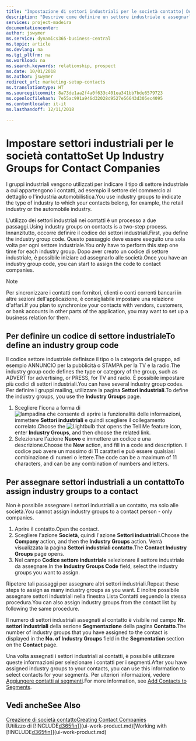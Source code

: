 ```yaml
---
title: "Impostazione di settori industriali per le società contatto| Documenti Microsoft"
description: "Descrive come definire un settore industriale e assegnarlo a una società contatto, ad esempio il settore del commercio al dettaglio o dell'industria automobilistica."
services: project-madeira
documentationcenter: 
author: jswymer
ms.service: dynamics365-business-central
ms.topic: article
ms.devlang: na
ms.tgt_pltfrm: na
ms.workload: na
ms.search.keywords: relationship, prospect
ms.date: 10/01/2018
ms.author: jswymer
redirect_url: marketing-setup-contacts
ms.translationtype: HT
ms.sourcegitcommit: 8a73de1aa2f4a0f633c401ea341bb7bde6579723
ms.openlocfilehash: 7e55ac991a946d32028d9527e56643d305ec4095
ms.contentlocale: it-it
ms.lasthandoff: 12/11/2018

---
```

# <a name="set-up-industry-groups-for-contact-companies"></a><span data-ttu-id="1ff4c-103">Impostare settori industriali per le società contatto</span><span class="sxs-lookup"><span data-stu-id="1ff4c-103">Set Up Industry Groups for Contact Companies</span></span>
<span data-ttu-id="1ff4c-104">I gruppi industriali vengono utilizzati per indicare il tipo di settore industriale a cui appartengono i contatti, ad esempio il settore del commercio al dettaglio o l'industria automobilistica.</span><span class="sxs-lookup"><span data-stu-id="1ff4c-104">You use industry groups to indicate the type of industry to which your contacts belong, for example, the retail industry or the automobile industry.</span></span>

<span data-ttu-id="1ff4c-105">L'utilizzo dei settori industriali nei contatti è un processo a due passaggi.</span><span class="sxs-lookup"><span data-stu-id="1ff4c-105">Using industry groups on contacts is a two-step process.</span></span> <span data-ttu-id="1ff4c-106">Innanzitutto, occorre definire il codice dei settori industriali.</span><span class="sxs-lookup"><span data-stu-id="1ff4c-106">First, you define the industry group code.</span></span> <span data-ttu-id="1ff4c-107">Questo passaggio deve essere eseguito una sola volta per ogni settore industriale.</span><span class="sxs-lookup"><span data-stu-id="1ff4c-107">You only have to perform this step one time for each industry group.</span></span> <span data-ttu-id="1ff4c-108">Dopo aver creato un codice di settore industriale, è possibile iniziare ad assegnarlo alle società.</span><span class="sxs-lookup"><span data-stu-id="1ff4c-108">Once you have an industry group code, you can start to assign the code to contact companies.</span></span>

> [!NOTE]  
>   <span data-ttu-id="1ff4c-109">Per sincronizzare i contatti con fornitori, clienti o conti correnti bancari in altre sezioni dell'applicazione, è consigliabile impostare una relazione d'affari.</span><span class="sxs-lookup"><span data-stu-id="1ff4c-109">If you plan to synchronize your contacts with vendors, customers, or bank accounts in other parts of the application, you may want to set up a business relation for them.</span></span>

## <a name="to-define-an-industry-group-code"></a><span data-ttu-id="1ff4c-110">Per definire un codice di settore industriale</span><span class="sxs-lookup"><span data-stu-id="1ff4c-110">To define an industry group code</span></span>
<span data-ttu-id="1ff4c-111">Il codice settore industriale definisce il tipo o la categoria del gruppo, ad esempio ANNUNCIO per la pubblicità o STAMPA per la TV e la radio.</span><span class="sxs-lookup"><span data-stu-id="1ff4c-111">The industry group code defines the type or category of the group, such as ADVERT for advertising, or PRESS, for TV and radio.</span></span> <span data-ttu-id="1ff4c-112">È possibile impostare più codici di settori industriali.</span><span class="sxs-lookup"><span data-stu-id="1ff4c-112">You can have several industry group codes.</span></span> <span data-ttu-id="1ff4c-113">Per definire i gruppi mailing, utilizzare la pagina **Settori industriali**.</span><span class="sxs-lookup"><span data-stu-id="1ff4c-113">To define the industry groups, you use the **Industry Groups** page.</span></span>

1. <span data-ttu-id="1ff4c-114">Scegliere l'icona a forma di ![lampadina che consente di aprire la funzionalità delle informazioni](media/ui-search/search_small.png "Informazioni sull'operazione che si desidera eseguire"), immettere **Settori industriali** e quindi scegliere il collegamento correlato.</span><span class="sxs-lookup"><span data-stu-id="1ff4c-114">Choose the ![Lightbulb that opens the Tell Me feature](media/ui-search/search_small.png "Tell me what you want to do") icon, enter **Industry Groups**, and then choose the related link.</span></span>
2. <span data-ttu-id="1ff4c-115">Selezionare l'azione **Nuovo** e immettere un codice e una descrizione.</span><span class="sxs-lookup"><span data-stu-id="1ff4c-115">Choose the **New** action, and fill in a code and description.</span></span> <span data-ttu-id="1ff4c-116">Il codice può avere un massimo di 11 caratteri e può essere qualsiasi combinazione di numeri o lettere.</span><span class="sxs-lookup"><span data-stu-id="1ff4c-116">The code can be a maximum of 11 characters, and can be any combination of numbers and letters.</span></span>

## <a name="AssignIndustryGroupContact"></a> <span data-ttu-id="1ff4c-117">Per assegnare settori industriali a un contatto</span><span class="sxs-lookup"><span data-stu-id="1ff4c-117">To assign industry groups to a contact</span></span>
<span data-ttu-id="1ff4c-118">Non è possibile assegnare i settori industriali a un contatto, ma solo alle società.</span><span class="sxs-lookup"><span data-stu-id="1ff4c-118">You cannot assign industry groups to a contact person - only companies.</span></span>

1. <span data-ttu-id="1ff4c-119">Aprire il contatto.</span><span class="sxs-lookup"><span data-stu-id="1ff4c-119">Open the contact.</span></span>
2. <span data-ttu-id="1ff4c-120">Scegliere l'azione **Società**, quindi l'azione **Settori industriali**.</span><span class="sxs-lookup"><span data-stu-id="1ff4c-120">Choose the **Company** action, and then the **Industry Groups** action.</span></span> <span data-ttu-id="1ff4c-121">Verrà visualizzata la pagina **Settori industriali contatto**.</span><span class="sxs-lookup"><span data-stu-id="1ff4c-121">The **Contact Industry Groups** page opens.</span></span>
3. <span data-ttu-id="1ff4c-122">Nel campo **Codice settore industriale** selezionare il settore industriale da assegnare.</span><span class="sxs-lookup"><span data-stu-id="1ff4c-122">In the **Industry Groups Code** field, select the industry groups you want to assign.</span></span>

<span data-ttu-id="1ff4c-123">Ripetere tali passaggi per assegnare altri settori industriali.</span><span class="sxs-lookup"><span data-stu-id="1ff4c-123">Repeat these steps to assign as many industry groups as you want.</span></span> <span data-ttu-id="1ff4c-124">È inoltre possibile assegnare settori industriali nella finestra Lista Contatti seguendo la stessa procedura.</span><span class="sxs-lookup"><span data-stu-id="1ff4c-124">You can also assign industry groups from the contact list by following the same procedure.</span></span>

<span data-ttu-id="1ff4c-125">Il numero di settori industriali assegnati al contatto è visibile nel campo **Nr. settori industriali** della sezione **Segmentazione** della pagina **Contatto**.</span><span class="sxs-lookup"><span data-stu-id="1ff4c-125">The number of industry groups that you have assigned to the contact is displayed in the **No. of Industry Groups** field in the **Segmentation** section on the **Contact** page.</span></span>

<span data-ttu-id="1ff4c-126">Una volta assegnati i settori industriali ai contatti, è possibile utilizzare queste informazioni per selezionare i contatti per i segmenti.</span><span class="sxs-lookup"><span data-stu-id="1ff4c-126">After you have assigned industry groups to your contacts, you can use this information to select contacts for your segments.</span></span> <span data-ttu-id="1ff4c-127">Per ulteriori informazioni, vedere [Aggiungere contatti ai segmenti](marketing-add-contact-segment.md).</span><span class="sxs-lookup"><span data-stu-id="1ff4c-127">For more information, see [Add Contacts to Segments](marketing-add-contact-segment.md).</span></span>

## <a name="see-also"></a><span data-ttu-id="1ff4c-128">Vedi anche</span><span class="sxs-lookup"><span data-stu-id="1ff4c-128">See Also</span></span>
[<span data-ttu-id="1ff4c-129">Creazione di società contatto</span><span class="sxs-lookup"><span data-stu-id="1ff4c-129">Creating Contact Companies</span></span>](marketing-create-contact-companies.md)  
<span data-ttu-id="1ff4c-130">[Utilizzo di [!INCLUDE[d365fin](includes/d365fin_md.md)]](ui-work-product.md)</span><span class="sxs-lookup"><span data-stu-id="1ff4c-130">[Working with [!INCLUDE[d365fin](includes/d365fin_md.md)]](ui-work-product.md)</span></span>


